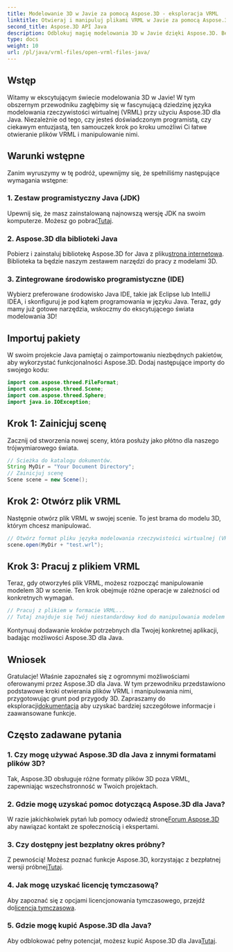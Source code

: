 ```yaml
---
title: Modelowanie 3D w Javie za pomocą Aspose.3D - eksploracja VRML
linktitle: Otwieraj i manipuluj plikami VRML w Javie za pomocą Aspose.3D
second_title: Aspose.3D API Java
description: Odblokuj magię modelowania 3D w Javie dzięki Aspose.3D. Bezproblemowo otwieraj i manipuluj plikami VRML. Zanurz się w świat nieograniczonych możliwości!
type: docs
weight: 10
url: /pl/java/vrml-files/open-vrml-files-java/
---
```

## Wstęp
Witamy w ekscytującym świecie modelowania 3D w Javie! W tym obszernym przewodniku zagłębimy się w fascynującą dziedzinę języka modelowania rzeczywistości wirtualnej (VRML) przy użyciu Aspose.3D dla Java. Niezależnie od tego, czy jesteś doświadczonym programistą, czy ciekawym entuzjastą, ten samouczek krok po kroku umożliwi Ci łatwe otwieranie plików VRML i manipulowanie nimi.
## Warunki wstępne
Zanim wyruszymy w tę podróż, upewnijmy się, że spełniliśmy następujące wymagania wstępne:
### 1. Zestaw programistyczny Java (JDK)
 Upewnij się, że masz zainstalowaną najnowszą wersję JDK na swoim komputerze. Możesz go pobrać[Tutaj](https://www.oracle.com/java/technologies/javase-downloads.html).
### 2. Aspose.3D dla biblioteki Java
Pobierz i zainstaluj bibliotekę Aspose.3D for Java z pliku[strona internetowa](https://releases.aspose.com/3d/java/). Biblioteka ta będzie naszym zestawem narzędzi do pracy z modelami 3D.
### 3. Zintegrowane środowisko programistyczne (IDE)
Wybierz preferowane środowisko Java IDE, takie jak Eclipse lub IntelliJ IDEA, i skonfiguruj je pod kątem programowania w języku Java.
Teraz, gdy mamy już gotowe narzędzia, wskoczmy do ekscytującego świata modelowania 3D!
## Importuj pakiety
W swoim projekcie Java pamiętaj o zaimportowaniu niezbędnych pakietów, aby wykorzystać funkcjonalności Aspose.3D. Dodaj następujące importy do swojego kodu:
```java
import com.aspose.threed.FileFormat;
import com.aspose.threed.Scene;
import com.aspose.threed.Sphere;
import java.io.IOException;
```
## Krok 1: Zainicjuj scenę
Zacznij od stworzenia nowej sceny, która posłuży jako płótno dla naszego trójwymiarowego świata.
```java
// Ścieżka do katalogu dokumentów.
String MyDir = "Your Document Directory";
// Zainicjuj scenę
Scene scene = new Scene();
```
## Krok 2: Otwórz plik VRML
Następnie otwórz plik VRML w swojej scenie. To jest brama do modelu 3D, którym chcesz manipulować.
```java
// Otwórz format pliku języka modelowania rzeczywistości wirtualnej (VRML).
scene.open(MyDir + "test.wrl");
```
## Krok 3: Pracuj z plikiem VRML
Teraz, gdy otworzyłeś plik VRML, możesz rozpocząć manipulowanie modelem 3D w scenie. Ten krok obejmuje różne operacje w zależności od konkretnych wymagań.
```java
// Pracuj z plikiem w formacie VRML...
// Tutaj znajduje się Twój niestandardowy kod do manipulowania modelem 3D
```
Kontynuuj dodawanie kroków potrzebnych dla Twojej konkretnej aplikacji, badając możliwości Aspose.3D dla Java.
## Wniosek
Gratulacje! Właśnie zapoznałeś się z ogromnymi możliwościami oferowanymi przez Aspose.3D dla Java. W tym przewodniku przedstawiono podstawowe kroki otwierania plików VRML i manipulowania nimi, przygotowując grunt pod przygody 3D.
 Zapraszamy do eksploracji[dokumentacja](https://reference.aspose.com/3d/java/) aby uzyskać bardziej szczegółowe informacje i zaawansowane funkcje.
## Często zadawane pytania
### 1. Czy mogę używać Aspose.3D dla Java z innymi formatami plików 3D?
Tak, Aspose.3D obsługuje różne formaty plików 3D poza VRML, zapewniając wszechstronność w Twoich projektach.
### 2. Gdzie mogę uzyskać pomoc dotyczącą Aspose.3D dla Java?
 W razie jakichkolwiek pytań lub pomocy odwiedź stronę[Forum Aspose.3D](https://forum.aspose.com/c/3d/18) aby nawiązać kontakt ze społecznością i ekspertami.
### 3. Czy dostępny jest bezpłatny okres próbny?
 Z pewnością! Możesz poznać funkcje Aspose.3D, korzystając z bezpłatnej wersji próbnej[Tutaj](https://releases.aspose.com/).
### 4. Jak mogę uzyskać licencję tymczasową?
 Aby zapoznać się z opcjami licencjonowania tymczasowego, przejdź do[licencja tymczasowa](https://purchase.aspose.com/temporary-license/).
### 5. Gdzie mogę kupić Aspose.3D dla Java?
 Aby odblokować pełny potencjał, możesz kupić Aspose.3D dla Java[Tutaj](https://purchase.aspose.com/buy).